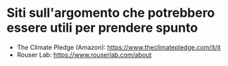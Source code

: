 # Siti sull'argomento che potrebbero essere utili per prendere spunto
 - The Climate Pledge (Amazon): https://www.theclimatepledge.com/it/it
 - Rouser Lab: https://www.rouserlab.com/about
